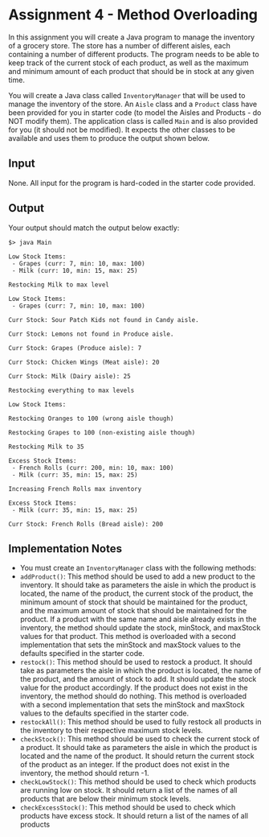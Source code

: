 # Assignment 4 - Method Overloading
In this assignment you will create a Java program to manage the inventory of a grocery store.
The store has a number of different aisles, each containing a number of different products.
The program needs to be able to keep track of the current stock of each product, as well as
the maximum and minimum amount of each product that should be in stock at any given time.

You will create a Java class called `InventoryManager` that will be used to manage the inventory
of the store. An `Aisle` class and a `Product` class have been provided for you in starter code
(to model the Aisles and Products - do NOT modify them). The application class is called `Main`
and is also provided for you (it should not be modified). It expects the other classes to be
available and uses them to produce the output shown below.

## Input
None.  All input for the program is hard-coded in the starter code provided.

## Output
Your output should match the output below exactly:

	$> java Main

	Low Stock Items:
	 - Grapes (curr: 7, min: 10, max: 100)
	 - Milk (curr: 10, min: 15, max: 25)
	
	Restocking Milk to max level
	
	Low Stock Items:
	 - Grapes (curr: 7, min: 10, max: 100)
	
	Curr Stock: Sour Patch Kids not found in Candy aisle.
	
	Curr Stock: Lemons not found in Produce aisle.
	
	Curr Stock: Grapes (Produce aisle): 7
	
	Curr Stock: Chicken Wings (Meat aisle): 20
	
	Curr Stock: Milk (Dairy aisle): 25
	
	Restocking everything to max levels
	
	Low Stock Items:
	
	Restocking Oranges to 100 (wrong aisle though)
	
	Restocking Grapes to 100 (non-existing aisle though)
	
	Restocking Milk to 35
	
	Excess Stock Items:
	 - French Rolls (curr: 200, min: 10, max: 100)
	 - Milk (curr: 35, min: 15, max: 25)
	
	Increasing French Rolls max inventory
	
	Excess Stock Items:
	 - Milk (curr: 35, min: 15, max: 25)
	
	Curr Stock: French Rolls (Bread aisle): 200

## Implementation Notes
- You must create an `InventoryManager` class with the following methods:
 - `addProduct()`: This method should be used to add a new product to the inventory. It should take as parameters the aisle in which the product is located, the name of the product, the current stock of the product, the minimum amount of stock that should be maintained for the product, and the maximum amount of stock that should be maintained for the product. If a product with the same name and aisle already exists in the inventory, the method should update the stock, minStock, and maxStock values for that product. This method is overloaded with a second implementation that sets the minStock and maxStock values to the defaults specified in the starter code.
 - `restock()`: This method should be used to restock a product. It should take as parameters the aisle in which the product is located, the name of the product, and the amount of stock to add. It should update the stock value for the product accordingly. If the product does not exist in the inventory, the method should do nothing. This method is overloaded with a second implementation that sets the minStock and maxStock values to the defaults specified in the starter code.
 - `restockAll()`: This method should be used to fully restock all products in the inventory to their respective maximum stock levels.
 - `checkStock()`: This method should be used to check the current stock of a product. It should take as parameters the aisle in which the product is located and the name of the product. It should return the current stock of the product as an integer. If the product does not exist in the inventory, the method should return -1.
 - `checkLowStock()`: This method should be used to check which products are running low on stock. It should return a list of the names of all products that are below their minimum stock levels.
 - `checkExcessStock()`: This method should be used to check which products have excess stock. It should return a list of the names of all products
